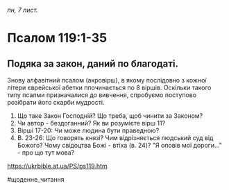 
_пн, 7 лист._

# Псалом 119:1-35

## Подяка за закон, даний по благодаті.
Знову алфавітний псалом (акровірш), в якому послідовно з кожної літери єврейської абетки ппочинається по 8 віршів. Оскільки такого типу псалми призначалися до вивчення, спробуємо поступово розібрати його скарби мудрості. 
1. Що таке Закон Господній? Що треба, щоб чинити за Законом?
2. Чи автор - бездоганний? Як ви розумієте вірш 11?
3. Вірші 17-20: Чи може людина бути праведною?
4. В. 23-26: Що говорять князі? Чим відрізняється людський суд від Божого? Чому свідоцтва Божі - втіха (в. 24)? "Я оповів мої дороги..." - про що тут мова?

https://ukrbible.at.ua/PS/ps119.htm

#щоденне_читання
